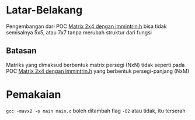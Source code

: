 # Latar-Belakang
Pengembangan dari POC [Matrix 2x4 dengan immintrin.h](https://github.com/prasasdi/try_intrisik_matrix2x4) bisa tidak semisalnya 5x5, atau 7x7 tanpa merubah struktur dari fungsi

## Batasan
Matriks yang dimaksud berbentuk matrix persegi (NxN) tidak seperti pada POC [Matrix 2x4 dengan immintrin.h](https://github.com/prasasdi/try_intrisik_matrix2x4) yang berbentuk persegi-panjang (NxM)

# Pemakaian
`gcc -mavx2 -o main main.c` boleh ditambah flag `-O2` atau tidak, itu terserah
